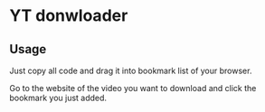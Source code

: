 YT donwloader
===

## Usage

Just copy all code and drag it into bookmark list of your browser.

Go to the website of the video you want to download and click the bookmark you just added.